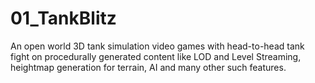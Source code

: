 # 01_TankBlitz
An open world 3D tank simulation video games with head-to-head tank fight on procedurally generated content like LOD and Level Streaming, heightmap generation for terrain, AI and many other such features.
